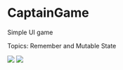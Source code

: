 # CaptainGame
Simple UI game 

Topics: Remember and Mutable State

![](/Users/vladislavglovatskiy/AndroidStudioProjects/CaptainGame/Screenshot_20241001_232705.png)
![](/Users/vladislavglovatskiy/AndroidStudioProjects/CaptainGame/Screenshot_20241001_232733.png)